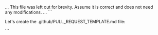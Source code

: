 ... This file was left out for brevity. Assume it is correct and does not need any modifications. ...
\`\`\`

Let's create the .github/PULL_REQUEST_TEMPLATE.md file:

\`\`\`

